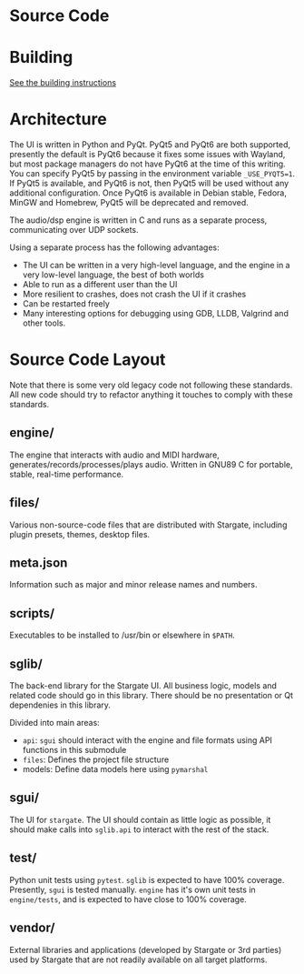 # Source Code
# Building
[See the building instructions](../docs/building.md "Building")

# Architecture
The UI is written in Python and PyQt.  PyQt5 and PyQt6 are both supported,
presently the default is PyQt6 because it fixes some issues with Wayland, but
most package managers do not have PyQt6 at the time of this writing.  You can
specify PyQt5 by passing in the environment variable `_USE_PYQT5=1`.  If PyQt5
is available, and PyQt6 is not, then PyQt5 will be used without any additional
configuration.  Once PyQt6 is available in Debian stable, Fedora, MinGW and
Homebrew, PyQt5 will be deprecated and removed.

The audio/dsp engine is written in C and runs as a separate process,
communicating over UDP sockets.

Using a separate process has the following advantages:
- The UI can be written in a very high-level language, and the engine in a
  very low-level language, the best of both worlds
- Able to run as a different user than the UI
- More resilient to crashes, does not crash the UI if it crashes
- Can be restarted freely
- Many interesting options for debugging using GDB, LLDB, Valgrind and other
  tools.

# Source Code Layout
Note that there is some very old legacy code not following these standards.
All new code should try to refactor anything it touches to comply with these
standards.

## engine/
The engine that interacts with audio and MIDI hardware,
generates/records/processes/plays audio.  Written in GNU89 C for portable,
stable, real-time performance.

## files/
Various non-source-code files that are distributed with Stargate, including
plugin presets, themes, desktop files.

## meta.json
Information such as major and minor release names and numbers.

## scripts/
Executables to be installed to /usr/bin or elsewhere in `$PATH`.

## sglib/
The back-end library for the Stargate UI.  All business logic, models
and related code should go in this library.  There should be no presentation
or Qt dependenies in this library.

Divided into main areas:
- `api`: `sgui` should interact with the engine and file formats using
  API functions in this submodule
- `files`: Defines the project file structure
- models: Define data models here using `pymarshal`

## sgui/
The UI for `stargate`.  The UI should contain as little logic as possible,
it should make calls into `sglib.api` to interact with the rest of the stack.

## test/
Python unit tests using `pytest`.  `sglib` is expected to have 100% coverage.
Presently, `sgui` is tested manually.  `engine` has it's own unit tests in
`engine/tests`, and is expected to have close to 100% coverage.

## vendor/
External libraries and applications (developed by Stargate or 3rd parties) used
by Stargate that are not readily available on all target platforms.

